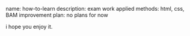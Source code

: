 name: how-to-learn
description: exam work
applied methods: html, css, BAM
improvement plan: no plans for now

i hope you enjoy it.
